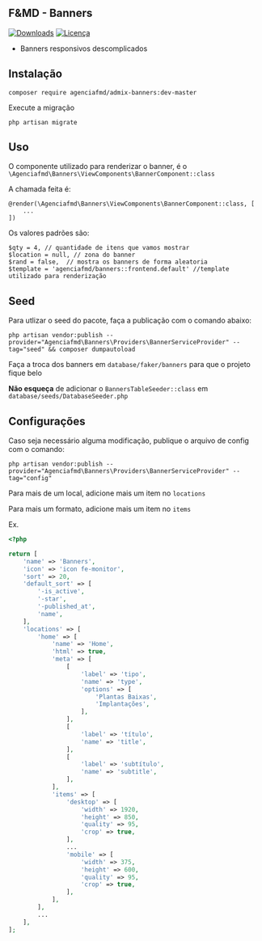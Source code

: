 ## F&MD - Banners

[![Downloads](https://img.shields.io/packagist/dt/agenciafmd/admix-banners.svg?style=flat-square)](https://packagist.org/packages/agenciafmd/admix-banners)
[![Licença](https://img.shields.io/badge/license-MIT-brightgreen.svg?style=flat-square)](LICENSE.md)

- Banners responsivos descomplicados

## Instalação

```shell script
composer require agenciafmd/admix-banners:dev-master
```

Execute a migração

```shell script
php artisan migrate
```

## Uso

O componente utilizado para renderizar o banner, é o `\Agenciafmd\Banners\ViewComponents\BannerComponent::class`

A chamada feita é:

```blade
@render(\Agenciafmd\Banners\ViewComponents\BannerComponent::class, [
    ...
])
```

Os valores padrões são:

```
$qty = 4, // quantidade de itens que vamos mostrar
$location = null, // zona do banner
$rand = false,  // mostra os banners de forma aleatoria
$template = 'agenciafmd/banners::frontend.default' //template utilizado para renderização
```



## Seed

Para utlizar o seed do pacote, faça a publicação com o comando abaixo:

```shell script
php artisan vendor:publish --provider="Agenciafmd\Banners\Providers\BannerServiceProvider" --tag="seed" && composer dumpautoload
```

Faça a troca dos banners em `database/faker/banners` para que o projeto fique belo

**Não esqueça** de adicionar o `BannersTableSeeder::class` em `database/seeds/DatabaseSeeder.php`

## Configurações

Caso seja necessário alguma modificação, publique o arquivo de config com o comando:

```shell script
php artisan vendor:publish --provider="Agenciafmd\Banners\Providers\BannerServiceProvider" --tag="config"
```

Para mais de um local, adicione mais um item no `locations` 

Para mais um formato, adicione mais um item no `items`

Ex.
```php
<?php

return [
    'name' => 'Banners',
    'icon' => 'icon fe-monitor',
    'sort' => 20,
    'default_sort' => [
        '-is_active',
        '-star',
        '-published_at',
        'name',
    ],
    'locations' => [
        'home' => [
            'name' => 'Home',
            'html' => true,
            'meta' => [
                [
                    'label' => 'tipo',
                    'name' => 'type',
                    'options' => [
                        'Plantas Baixas',
                        'Implantações',
                    ],
                ],
                [
                    'label' => 'título',
                    'name' => 'title',
                ],
                [
                    'label' => 'subtítulo',
                    'name' => 'subtitle',
                ],
            ],
            'items' => [
                'desktop' => [
                    'width' => 1920,
                    'height' => 850,
                    'quality' => 95,
                    'crop' => true,
                ],
                ...
                'mobile' => [
                    'width' => 375,
                    'height' => 600,
                    'quality' => 95,
                    'crop' => true,
                ],
            ],
        ],
        ...
    ],
];

```